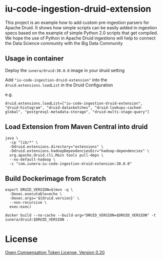 # iu-code-ingestion-druid-extension

This project is an example how to add custom pre-ingestion parsers for Apache Druid.
It shows how simple scripts can be easily added in ingestion specs based on the example of simple Python 2.0 scripts that get compiled.
We hope the use of Python in Apache Druid ingestions will help to connect the Data Science community with the Big Data Community


## Usage in container

Deploy the `iunera/druid:30.0.0` image in your druid setting

Add `"iu-code-ingestion-druid-extension"` into the `druid.extensions.loadList` in the Druid Configuration

e.g.
```
druid.extensions.loadList=["iu-code-ingestion-druid-extension", "druid-histogram", "druid-datasketches", "druid-lookups-cached-global", "postgresql-metadata-storage", "druid-multi-stage-query"]
```

## Load Extension from Maven Central into druid

```
java \
  -cp "lib/*" \
  -Ddruid.extensions.directory="extensions" \
  -Ddruid.extensions.hadoopDependenciesDir="hadoop-dependencies" \
  org.apache.druid.cli.Main tools pull-deps \
  --no-default-hadoop \
  -c "com.iunera:iu-code-ingestion-druid-extension:30.0.0"
```

## Build Dockerimage from Scratch

```
export DRUID_VERSION=$(mvn -q \
  -Dexec.executable=echo \
  -Dexec.args='${druid.version}' \
  --non-recursive \
  exec:exec)

docker build --no-cache --build-arg="DRUID_VERSION=$DRUID_VERSION" -t iunera/druid:$DRUID_VERSION .
```
# License
[Open Compensation Token License, Version 0.20](https://github.com/open-compensation-token-license/license/blob/main/LICENSE.md)
